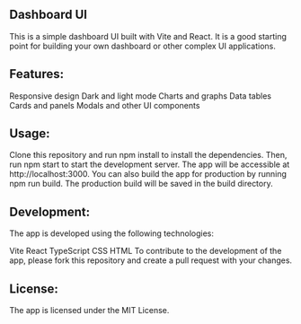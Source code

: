 ## Dashboard UI
This is a simple dashboard UI built with Vite and React. It is a good starting point for building your own dashboard or other complex UI applications.

## Features:

Responsive design
Dark and light mode
Charts and graphs
Data tables
Cards and panels
Modals and other UI components

## Usage:

Clone this repository and run npm install to install the dependencies.
Then, run npm start to start the development server. The app will be accessible at http://localhost:3000.
You can also build the app for production by running npm run build. The production build will be saved in the build directory.

## Development:

The app is developed using the following technologies:

Vite
React
TypeScript
CSS
HTML
To contribute to the development of the app, please fork this repository and create a pull request with your changes.

## License:

The app is licensed under the MIT License.
